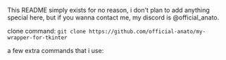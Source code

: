 This README simply exists for no reason, i don't plan to add anything special here, but if you wanna contact me, my discord is @official_anato.

clone command: ```git clone https://github.com/official-anato/my-wrapper-for-tkinter```

a few extra commands that i use:
```

```
